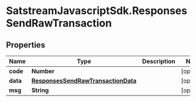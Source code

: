 # SatstreamJavascriptSdk.ResponsesSendRawTransaction

## Properties
Name | Type | Description | Notes
------------ | ------------- | ------------- | -------------
**code** | **Number** |  | [optional] 
**data** | [**ResponsesSendRawTransactionData**](ResponsesSendRawTransactionData.md) |  | [optional] 
**msg** | **String** |  | [optional] 
